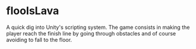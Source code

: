 # flooIsLava
A quick dig into Unity's scripting system. The game consists in making the player reach the finish line by going through obstacles and of course avoiding to fall to the floor. 

